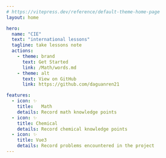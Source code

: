 ```yaml
---
# https://vitepress.dev/reference/default-theme-home-page
layout: home

hero:
  name: "CIE"
  text: "international lessons"
  tagline: take lessons note
  actions:
    - theme: brand
      text: Get Started
      link: /Math/words.md
    - theme: alt
      text: View on GitHub
      link: https://github.com/daguanren21

features:
  - icon: ✨
    title:   Math
    details: Record math knowledge points
  - icon: ✨
    title: Chemical
    details: Record chemical knowledge points
  - icon: ✨
    title: Vue3
    details: Record problems encountered in the project
---
```


